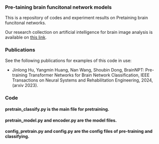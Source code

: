 ### Pre-taining brain funcitonal network models 
This is a repository of codes and experiment results on Pretaining brain funcitonal networks. 

Our research collection on artificial intelligence for brain image analysis is available on [this link](https://github.com/largeapp/AI-for-Brain-Image-Analysis).

### Publications
See the following publications for examples of this code in use:
* Jinlong Hu, Yangmin Huang, Nan Wang, Shoubin Dong, BrainNPT: Pre-training Transformer Networks for Brain Network Classification, IEEE Transactions on Neural Systems and Rehabilitation Engineering, 2024, (arxiv 2023).
 
  

### Code
#### pretrain_classify.py is the  main file for pretraining. 
#### pretrain_model.py and encoder.py are the model files. 
#### config_pretrain.py and config.py are the config files of pre-training and classifying. 
